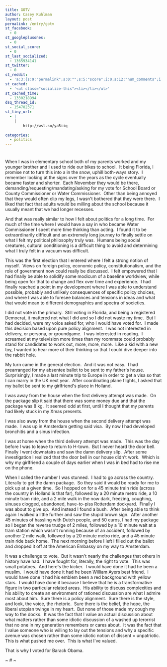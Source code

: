 ```yaml
---
title: GOTV
author: Casey Kuhlman
layout: post
permalink: /entry/gotv
st_facebook:
  - 0
st_googleplusones:
  - 0
st_social_score:
  - 0
st_last_socialized:
  - 1365934141
st_twitter:
  - 0
st_reddit:
  - 'a:3:{s:9:"permalink";s:0:"";s:5:"score";i:0;s:12:"num_comments";i:0;}'
st_cached:
  - '<ul class="socialize-this"><li></li></ul>'
st_cached_time:
  - 1330218994
dsq_thread_id:
  - 154782371
st_tiny_url:
  - |
    |
        http://wsl.so/ya5iiq
        
categories:
  - politics
---
```

# 

When I was in elementary school both of my parents worked and my younger brother and I used to ride our bikes to school.  It being Florida, I promise not to turn this into a in the snow, uphill both-ways story.  I remember looking at the signs over the years as the cycle eventually became faster and shorter.  Each November they would be there, demanding/requesting/mandating/asking for my vote for School Board or County Commissioner or Water Commissioner.  Other than being annoyed that they would often clip my legs, I wasn't bothered that they were there.  I liked that fact that adults would be milling about the school because it usually meant that we had longer recesses.  

And that was really similar to how I felt about politics for a long time.  For much of the time where I would have a say in who became Water Commissioner I spent more time thinking than acting.  I found it to be extraordinarily difficult and an extremely long journey to finally settle on what I felt my political philosophy truly was.  Humans being social creatures, cultural conditioning is a difficult thing to avoid and determining what I truly felt in a vacuum was difficult.  

This was the first election that I entered where I felt a strong notion of myself.  Views on foreign policy, economic policy, constitutionalism, and the role of government now could really be discussed.  I felt empowered that I had finally be able to solidify some modicum of a baseline worldview, while being open for that to change and flex over time and experience.  I had finally reached a point in my development where I was able to understand possible, probably and unlikely consequences of specific policy choices, and where I was able to foresee balances and tensions in ideas and what that would mean to different demographics and spectra of societies.

I did not vote in the primary.  Still voting in Florida, and being a registered Democrat, it mattered not what I did and so I did not waste my time.  But I had decided, were my voice asked for, who I would have voted for.  I made this decision based upon pure policy alignment.  I was not interested in delivery, or persona, or groundgame.  I was interested in reading.  I screamed at my television more times than my roommate could probably stand for candidates to wonk out, more, more, more.  Like a kid with a new toy, I wanted to hear more of their thinking so that I could dive deeper into the rabbit hole.  

My turn came in the general election.  And it was not easy.  I had prearranged for my absentee ballot to be sent to my father's house.  Surprisingly, I made a last minute trip to Europe in order to get a visa so that I can marry in the UK next year.  After coordinating plane flights, I asked that my ballot be sent to my girlfriend's place in Holland.  

I was away from the house when the first delivery attempt was made.  On the package slip it said that there was some money due and that the package was 8 kg.  It seemed odd at first, until I thought that my parents had likely stuck in my Xmas presents.  

I was also away from the house when the second delivery attempt was made.  I was up in Amsterdam getting said visa.  By now I had developed bronchitis and a sinus infection.

I was at home when the third delivery attempt was made.  This was the day before I was to leave to return to H-town.  But I never heard the door bell.  Finally I went downstairs and saw the damn delivery slip.  After some investigation I realized that the door bell in our house didn't work.  Which is why my girlfriend a couple of days earlier when I was in bed had to rise me on the phone.  

When I called the number I was stunned.  I had to go across the country.  Literally to get the damn package.  So they said it would be ready for me to pick up at a given time.  So I hopped on for a 45 minute train ride (across the country in Holland is that far), followed by a 20 minute metro ride, a 10 minute tram ride, and a 2 mile walk in the now dark, freezing, coughing, sinuses clogged, abandoned, have-to-piss Rotterdam dockyard.  Finally I was about to give up.  And instead I found a bush.  After being able to think again I walked a little further and saw the stupid brown sign.  After another 45 minutes of hassling with Dutch people, and 50 euros, I had my package so I began the reverse trudge of 2 miles, followed by a 10 minute wait at a tram station which wasn't running because of an accident, followed by another 2 mile walk, followed by a 20 minute metro ride, and a 45 minute train ride back home.  The next morning before I left I filled out the ballot and dropped it off at the American Embassy on my way to Amsterdam.

It was a challenge to vote.  But it wasn't nearly the challenges that others in history have had.  I have fought for, literally, the right to vote.  This was small potatoes.  And here's the kicker.  I would have done it had he been a muslim.  I would have done it had he been William Ayers best friend.  I would have done it had his emblem been a red background with yellow stars.  I would have done it because I believe that he is a transformative figure in two particular related areas.  His ability to discuss complexities and his ability to create an environment of rationed discussion are what I admire most about him.  Sure there is a policy alignment.  Sure there is the style, and look, the voice, the rhetoric.  Sure there is the belief, the hope, the liberal utopian twinge in my heart.  But none of those made my cough my way to the docks.  It was the fact that I value an actual discussion about what matters rather than some idiotic discussion of a washed up terorrist that no one in my generation remembers or cares about.  It was the fact that I value someone who is willing to lay out the tensions and why a specific avenue was chosen rather than some idiotic notion of dissent = unpatriotic.  This is what pushed me over.  This is what I've valued.

That is why I voted for Barack Obama.

~ # ~